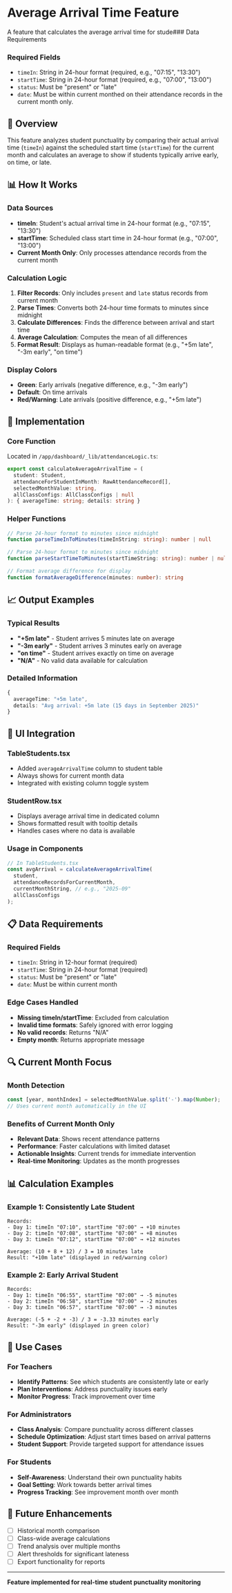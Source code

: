 # Average Arrival Time Feature

A feature that calculates the average arrival time for stude### Data Requirements

### Required Fields
- `timeIn`: String in 24-hour format (required, e.g., "07:15", "13:30")
- `startTime`: String in 24-hour format (required, e.g., "07:00", "13:00") 
- `status`: Must be "present" or "late"
- `date`: Must be within current monthed on their attendance records in the current month only.

## 🎯 Overview

This feature analyzes student punctuality by comparing their actual arrival time (`timeIn`) against the scheduled start time (`startTime`) for the current month and calculates an average to show if students typically arrive early, on time, or late.

## 📊 How It Works

### Data Sources
- **timeIn**: Student's actual arrival time in 24-hour format (e.g., "07:15", "13:30")
- **startTime**: Scheduled class start time in 24-hour format (e.g., "07:00", "13:00")
- **Current Month Only**: Only processes attendance records from the current month

### Calculation Logic
1. **Filter Records**: Only includes `present` and `late` status records from current month
2. **Parse Times**: Converts both 24-hour time formats to minutes since midnight
3. **Calculate Differences**: Finds the difference between arrival and start time
4. **Average Calculation**: Computes the mean of all differences
5. **Format Result**: Displays as human-readable format (e.g., "+5m late", "-3m early", "on time")

### Display Colors
- **Green**: Early arrivals (negative difference, e.g., "-3m early")
- **Default**: On time arrivals  
- **Red/Warning**: Late arrivals (positive difference, e.g., "+5m late")

## 🔧 Implementation

### Core Function
Located in `/app/dashboard/_lib/attendanceLogic.ts`:

```typescript
export const calculateAverageArrivalTime = (
  student: Student,
  attendanceForStudentInMonth: RawAttendanceRecord[],
  selectedMonthValue: string,
  allClassConfigs: AllClassConfigs | null
): { averageTime: string; details: string }
```

### Helper Functions
```typescript
// Parse 24-hour format to minutes since midnight
function parseTimeInToMinutes(timeInString: string): number | null

// Parse 24-hour format to minutes since midnight  
function parseStartTimeToMinutes(startTimeString: string): number | null

// Format average difference for display
function formatAverageDifference(minutes: number): string
```

## 📈 Output Examples

### Typical Results
- **"+5m late"** - Student arrives 5 minutes late on average
- **"-3m early"** - Student arrives 3 minutes early on average  
- **"on time"** - Student arrives exactly on time on average
- **"N/A"** - No valid data available for calculation

### Detailed Information
```typescript
{
  averageTime: "+5m late",
  details: "Avg arrival: +5m late (15 days in September 2025)"
}
```

## 🎨 UI Integration

### TableStudents.tsx
- Added `averageArrivalTime` column to student table
- Always shows for current month data
- Integrated with existing column toggle system

### StudentRow.tsx
- Displays average arrival time in dedicated column
- Shows formatted result with tooltip details
- Handles cases where no data is available

### Usage in Components
```typescript
// In TableStudents.tsx
const avgArrival = calculateAverageArrivalTime(
  student,
  attendanceRecordsForCurrentMonth,
  currentMonthString, // e.g., "2025-09"
  allClassConfigs
);
```

## 📋 Data Requirements

### Required Fields
- `timeIn`: String in 12-hour format (required)
- `startTime`: String in 24-hour format (required) 
- `status`: Must be "present" or "late"
- `date`: Must be within current month

### Edge Cases Handled
- **Missing timeIn/startTime**: Excluded from calculation
- **Invalid time formats**: Safely ignored with error logging
- **No valid records**: Returns "N/A" 
- **Empty month**: Returns appropriate message

## 🔍 Current Month Focus

### Month Detection
```typescript
const [year, monthIndex] = selectedMonthValue.split('-').map(Number);
// Uses current month automatically in the UI
```

### Benefits of Current Month Only
- **Relevant Data**: Shows recent attendance patterns
- **Performance**: Faster calculations with limited dataset
- **Actionable Insights**: Current trends for immediate intervention
- **Real-time Monitoring**: Updates as the month progresses

## 📊 Calculation Examples

### Example 1: Consistently Late Student
```
Records:
- Day 1: timeIn "07:10", startTime "07:00" → +10 minutes
- Day 2: timeIn "07:08", startTime "07:00" → +8 minutes  
- Day 3: timeIn "07:12", startTime "07:00" → +12 minutes

Average: (10 + 8 + 12) / 3 = 10 minutes late
Result: "+10m late" (displayed in red/warning color)
```

### Example 2: Early Arrival Student
```
Records:
- Day 1: timeIn "06:55", startTime "07:00" → -5 minutes
- Day 2: timeIn "06:58", startTime "07:00" → -2 minutes
- Day 3: timeIn "06:57", startTime "07:00" → -3 minutes

Average: (-5 + -2 + -3) / 3 = -3.33 minutes early
Result: "-3m early" (displayed in green color)
```

## 🎯 Use Cases

### For Teachers
- **Identify Patterns**: See which students are consistently late or early
- **Plan Interventions**: Address punctuality issues early
- **Monitor Progress**: Track improvement over time

### For Administrators  
- **Class Analysis**: Compare punctuality across different classes
- **Schedule Optimization**: Adjust start times based on arrival patterns
- **Student Support**: Provide targeted support for attendance issues

### For Students
- **Self-Awareness**: Understand their own punctuality habits
- **Goal Setting**: Work towards better arrival times
- **Progress Tracking**: See improvement month over month

## 🚀 Future Enhancements

- [ ] Historical month comparison
- [ ] Class-wide average calculations
- [ ] Trend analysis over multiple months
- [ ] Alert thresholds for significant lateness
- [ ] Export functionality for reports

---

**Feature implemented for real-time student punctuality monitoring**
